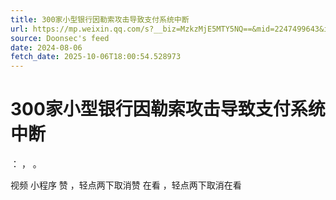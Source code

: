 ```yaml
---
title: 300家小型银行因勒索攻击导致支付系统中断
url: https://mp.weixin.qq.com/s?__biz=MzkzMjE5MTY5NQ==&mid=2247499643&idx=1&sn=d39a94ab072ce9c19258e6acd45f4744
source: Doonsec's feed
date: 2024-08-06
fetch_date: 2025-10-06T18:00:54.528973
---
```


# 300家小型银行因勒索攻击导致支付系统中断

：
，
。

视频
小程序
赞
，轻点两下取消赞
在看
，轻点两下取消在看